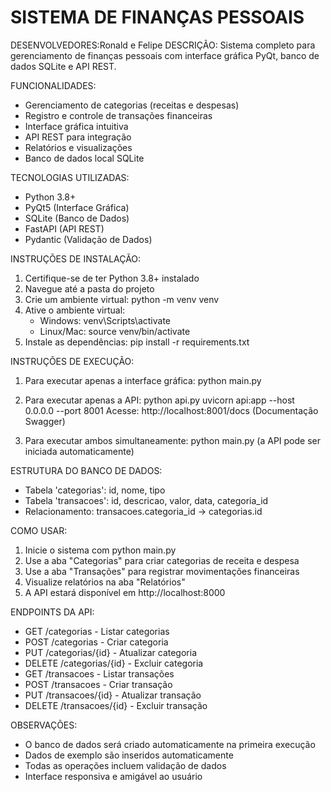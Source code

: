 
SISTEMA DE FINANÇAS PESSOAIS
============================

DESENVOLVEDORES:Ronald e Felipe 
DESCRIÇÃO: Sistema completo para gerenciamento de finanças pessoais com interface gráfica PyQt, banco de dados SQLite e API REST.

FUNCIONALIDADES:
- Gerenciamento de categorias (receitas e despesas)
- Registro e controle de transações financeiras
- Interface gráfica intuitiva
- API REST para integração
- Relatórios e visualizações
- Banco de dados local SQLite

TECNOLOGIAS UTILIZADAS:
- Python 3.8+
- PyQt5 (Interface Gráfica)
- SQLite (Banco de Dados)
- FastAPI (API REST)
- Pydantic (Validação de Dados)

INSTRUÇÕES DE INSTALAÇÃO:
1. Certifique-se de ter Python 3.8+ instalado
2. Navegue até a pasta do projeto
3. Crie um ambiente virtual: python -m venv venv
4. Ative o ambiente virtual:
   - Windows: venv\Scripts\activate
   - Linux/Mac: source venv/bin/activate
5. Instale as dependências: pip install -r requirements.txt

INSTRUÇÕES DE EXECUÇÃO:
1. Para executar apenas a interface gráfica:
   python main.py

2. Para executar apenas a API:
   python api.py
   uvicorn api:app --host 0.0.0.0 --port 8001
   Acesse: http://localhost:8001/docs (Documentação Swagger)

3. Para executar ambos simultaneamente:
   python main.py (a API pode ser iniciada automaticamente)

ESTRUTURA DO BANCO DE DADOS:
- Tabela 'categorias': id, nome, tipo
- Tabela 'transacoes': id, descricao, valor, data, categoria_id
- Relacionamento: transacoes.categoria_id -> categorias.id

COMO USAR:
1. Inicie o sistema com python main.py
2. Use a aba "Categorias" para criar categorias de receita e despesa
3. Use a aba "Transações" para registrar movimentações financeiras
4. Visualize relatórios na aba "Relatórios"
5. A API estará disponível em http://localhost:8000

ENDPOINTS DA API:
- GET /categorias - Listar categorias
- POST /categorias - Criar categoria
- PUT /categorias/{id} - Atualizar categoria
- DELETE /categorias/{id} - Excluir categoria
- GET /transacoes - Listar transações
- POST /transacoes - Criar transação
- PUT /transacoes/{id} - Atualizar transação
- DELETE /transacoes/{id} - Excluir transação

OBSERVAÇÕES:
- O banco de dados será criado automaticamente na primeira execução
- Dados de exemplo são inseridos automaticamente
- Todas as operações incluem validação de dados
- Interface responsiva e amigável ao usuário
